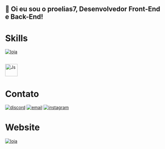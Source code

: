 ## 👋 Oi eu sou o proelias7, Desenvolvedor Front-End e Back-End!
# Skills
[![loja](https://github-readme-stats.vercel.app/api?username={proelias7}&theme=blue-green)](http://quanticstore.com.br)
<div style="display: inline_block"><br>
  <img align="center" alt="Js" height="40" src="https://devicons.dev.br/icons?icon=DiscordBots,CSS,HTML,JavaScript,TypeScript,JQuery,React,Wordpress,PHP,MySQL,MongoDB,Lua,Bootstrap,Git,Linux,Photoshop&size=30&theme=dark">
  
</div>
  
  ##
  # Contato

[![discord](https://img.shields.io/badge/proelias7-7289DA?style=for-the-badge&logo=discord&logoColor=white)](https://discord.gg/Qqe5a3J58J)
[![email](https://img.shields.io/badge/proelias7@live.com-0078D7?style=for-the-badge&logo=gmail&logoColor=white)]()
[![instagram](https://img.shields.io/badge/Instagram-E4405F?style=for-the-badge&logo=instagram&logoColor=white)](https://www.instagram.com/proelias7)
  # Website
[![loja](https://img.shields.io/badge/Quantic Store-7C0CFF?style=for-the-badge&logo=Google-chrome&logoColor=white)](http://quanticstore.com.br)


